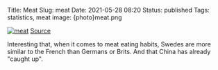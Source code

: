 Title: Meat
Slug: meat
Date: 2021-05-28 08:20
Status: published
Tags: statistics, meat
image: {photo}meat.png

[![meat]({photo}meat.png "meat")]({static}/pic/meat.png)
[Source](https://ourworldindata.org/grapher/per-capita-meat-type?country=CHN~USA~IND~ARG~PRT~ETH~JPN~GBR~BRA~SWE~DEU~FRA)

Interesting that, when it comes to
meat eating habits, Swedes are more similar to the French than Germans or Brits.
And that China has already "caught up".
